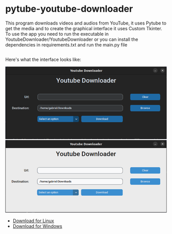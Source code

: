 # pytube-youtube-downloader

This program downloads videos and audios from YouTube, it uses Pytube to get the media and to create the graphical interface it uses Custom Tkinter. To use the app you need to run the executable in YoutubeDownloader/YoutubeDownloader or you can install the dependencies in requirements.txt and run the main.py file


  ##
 Here's what the interface looks like:

 ![](images/interface-dark-mode.png)
![](images/interface-light-mode.png)


<ul>
  <li>
    <a href="https://www.mediafire.com/file/n5z514gbqzf2fju/YoutubeDownloader/file">Download for Linux</a>
  </li>

  <li>
    <a href="https://www.mediafire.com/file/synre8fcdcvkkmv/YoutubeDownloader.rar/file">Download for Windows</a>
  </li>

</ul>
    

